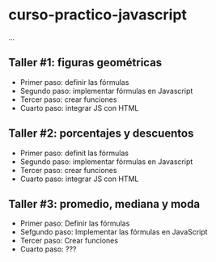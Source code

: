 # curso-practico-javascript

...

## Taller #1: figuras geométricas

- Primer paso: definir las fórmulas
- Segundo paso: implementar fórmulas en Javascript
- Tercer paso: crear funciones
- Cuarto paso: integrar JS con HTML

## Taller #2: porcentajes y descuentos
- Primer paso: definit las fórmulas
- Segundo paso: implementar fórmulas en Javascript
- Tercer paso: crear funciones
- Cuarto paso: integrar JS con HTML

## Taller #3: promedio, mediana y moda
- Primer paso: Definir las fórmulas
- Sefgundo paso: Implementar las fórmulas en JavaScript
- Tercer paso: Crear funciones
- Cuarto paso: ???
